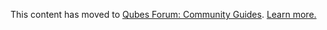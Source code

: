 This content has moved to [Qubes Forum: Community Guides](https://forum.qubes-os.org/t/exposing-mumble-server-running-in-qubes-using-wireguard/19070). [Learn more.](https://forum.qubes-os.org/t/announcement-qubes-community-project-has-been-migrated-to-the-forum/20367/)
